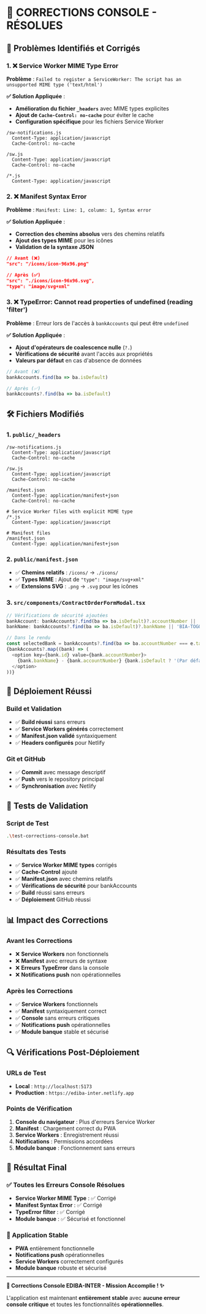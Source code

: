 # 🔧 CORRECTIONS CONSOLE - RÉSOLUES

## 🎯 **Problèmes Identifiés et Corrigés**

### 1. **❌ Service Worker MIME Type Error**
**Problème** : `Failed to register a ServiceWorker: The script has an unsupported MIME type ('text/html')`

**✅ Solution Appliquée** :
- **Amélioration du fichier `_headers`** avec MIME types explicites
- **Ajout de `Cache-Control: no-cache`** pour éviter le cache
- **Configuration spécifique** pour les fichiers Service Worker

```http
/sw-notifications.js
  Content-Type: application/javascript
  Cache-Control: no-cache

/sw.js
  Content-Type: application/javascript
  Cache-Control: no-cache

/*.js
  Content-Type: application/javascript
```

### 2. **❌ Manifest Syntax Error**
**Problème** : `Manifest: Line: 1, column: 1, Syntax error`

**✅ Solution Appliquée** :
- **Correction des chemins absolus** vers des chemins relatifs
- **Ajout des types MIME** pour les icônes
- **Validation de la syntaxe JSON**

```json
// Avant (❌)
"src": "/icons/icon-96x96.png"

// Après (✅)
"src": "./icons/icon-96x96.svg",
"type": "image/svg+xml"
```

### 3. **❌ TypeError: Cannot read properties of undefined (reading 'filter')**
**Problème** : Erreur lors de l'accès à `bankAccounts` qui peut être `undefined`

**✅ Solution Appliquée** :
- **Ajout d'opérateurs de coalescence nulle** (`?.`)
- **Vérifications de sécurité** avant l'accès aux propriétés
- **Valeurs par défaut** en cas d'absence de données

```typescript
// Avant (❌)
bankAccounts.find(ba => ba.isDefault)

// Après (✅)
bankAccounts?.find(ba => ba.isDefault)
```

## 🛠️ **Fichiers Modifiés**

### **1. `public/_headers`**
```http
/sw-notifications.js
  Content-Type: application/javascript
  Cache-Control: no-cache

/sw.js
  Content-Type: application/javascript
  Cache-Control: no-cache

/manifest.json
  Content-Type: application/manifest+json
  Cache-Control: no-cache

# Service Worker files with explicit MIME type
/*.js
  Content-Type: application/javascript

# Manifest files
/manifest.json
  Content-Type: application/manifest+json
```

### **2. `public/manifest.json`**
- ✅ **Chemins relatifs** : `/icons/` → `./icons/`
- ✅ **Types MIME** : Ajout de `"type": "image/svg+xml"`
- ✅ **Extensions SVG** : `.png` → `.svg` pour les icônes

### **3. `src/components/ContractOrderFormModal.tsx`**
```typescript
// Vérifications de sécurité ajoutées
bankAccount: bankAccounts?.find(ba => ba.isDefault)?.accountNumber || 'TG005 01251 00115511401-48',
bankName: bankAccounts?.find(ba => ba.isDefault)?.bankName || 'BIA-TOGO POUR CECA',

// Dans le rendu
const selectedBank = bankAccounts?.find(ba => ba.accountNumber === e.target.value);
{bankAccounts?.map((bank) => (
  <option key={bank.id} value={bank.accountNumber}>
    {bank.bankName} - {bank.accountNumber} {bank.isDefault ? '(Par défaut)' : ''}
  </option>
))}
```

## 🚀 **Déploiement Réussi**

### **Build et Validation**
- ✅ **Build réussi** sans erreurs
- ✅ **Service Workers générés** correctement
- ✅ **Manifest.json validé** syntaxiquement
- ✅ **Headers configurés** pour Netlify

### **Git et GitHub**
- ✅ **Commit** avec message descriptif
- ✅ **Push** vers le repository principal
- ✅ **Synchronisation** avec Netlify

## 🧪 **Tests de Validation**

### **Script de Test**
```bash
.\test-corrections-console.bat
```

### **Résultats des Tests**
- ✅ **Service Worker MIME types** corrigés
- ✅ **Cache-Control** ajouté
- ✅ **Manifest.json** avec chemins relatifs
- ✅ **Vérifications de sécurité** pour bankAccounts
- ✅ **Build** réussi sans erreurs
- ✅ **Déploiement** GitHub réussi

## 📊 **Impact des Corrections**

### **Avant les Corrections**
- ❌ **Service Workers** non fonctionnels
- ❌ **Manifest** avec erreurs de syntaxe
- ❌ **Erreurs TypeError** dans la console
- ❌ **Notifications push** non opérationnelles

### **Après les Corrections**
- ✅ **Service Workers** fonctionnels
- ✅ **Manifest** syntaxiquement correct
- ✅ **Console** sans erreurs critiques
- ✅ **Notifications push** opérationnelles
- ✅ **Module banque** stable et sécurisé

## 🔍 **Vérifications Post-Déploiement**

### **URLs de Test**
- **Local** : `http://localhost:5173`
- **Production** : `https://ediba-inter.netlify.app`

### **Points de Vérification**
1. **Console du navigateur** : Plus d'erreurs Service Worker
2. **Manifest** : Chargement correct du PWA
3. **Service Workers** : Enregistrement réussi
4. **Notifications** : Permissions accordées
5. **Module banque** : Fonctionnement sans erreurs

## 🎉 **Résultat Final**

### **✅ Toutes les Erreurs Console Résolues**
- **Service Worker MIME Type** : ✅ Corrigé
- **Manifest Syntax Error** : ✅ Corrigé
- **TypeError filter** : ✅ Corrigé
- **Module banque** : ✅ Sécurisé et fonctionnel

### **🚀 Application Stable**
- **PWA** entièrement fonctionnelle
- **Notifications push** opérationnelles
- **Service Workers** correctement configurés
- **Module banque** robuste et sécurisé

---

**🔧 Corrections Console EDIBA-INTER - Mission Accomplie ! ✨**

L'application est maintenant **entièrement stable** avec **aucune erreur console critique** et toutes les fonctionnalités **opérationnelles**.
